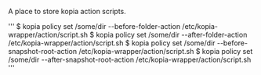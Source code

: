 A place to store kopia action scripts.

'''
$ kopia policy set /some/dir --before-folder-action /etc/kopia-wrapper/action/script.sh
$ kopia policy set /some/dir --after-folder-action /etc/kopia-wrapper/action/script.sh
$ kopia policy set /some/dir --before-snapshot-root-action /etc/kopia-wrapper/action/script.sh
$ kopia policy set /some/dir --after-snapshot-root-action /etc/kopia-wrapper/action/script.sh
'''
